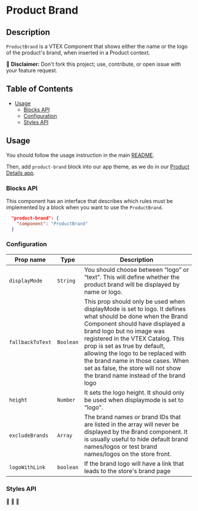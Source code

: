 # Product Brand

## Description

`ProductBrand` is a VTEX Component that shows either the name or the logo of the product's brand, when inserted in a Product context.

:loudspeaker: **Disclaimer:** Don't fork this project; use, contribute, or open issue with your feature request.

## Table of Contents
- [Usage](#usage)
  - [Blocks API](#blocks-api)
  - [Configuration](#configuration)
  - [Styles API](#styles-api)

## Usage

You should follow the usage instruction in the main [README](https://github.com/vtex-apps/store-components/blob/master/README.md#usage).

Then, add `product-brand` block into our app theme, as we do in our [Product Details app](https://github.com/vtex-apps/product-details/blob/master/store/blocks.json). 

### Blocks API

This component has an interface that describes which rules must be implemented by a block when you want to use the `ProductBrand`.

```json
  "product-brand": {
    "component": "ProductBrand"
  }
```

### Configuration

| Prop name | Type | Description |
| --- | --- | --- |
| `displayMode` | `String` | You should choose between “logo” or “text”. This will define whether the product brand will be displayed by name or logo. |
| `fallbackToText` | `Boolean` |  This prop should only be used when displayMode is set to logo. It defines what should be done when the Brand Component should have displayed a brand logo but no image was registered in the VTEX Catalog. This prop is set as true by default, allowing the logo to be replaced with the brand name in those cases. When set as false, the store will not show the brand name instead of the brand logo |
| `height` | `Number` | It sets the logo height. It should only be used when displaymode is set to “logo”. |
| `excludeBrands` | `Array` | The brand names or brand IDs that are listed in the array will never be displayed by the Brand component. It is usually useful to hide default brand names/logos or test brand names/logos on the store front. |
| `logoWithLink` | `boolean` | If the brand logo will have a link that leads to the store's brand page |


### Styles API
:construction: :construction: :construction:
